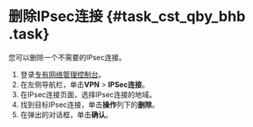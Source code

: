 # 删除IPsec连接 {#task_cst_qby_bhb .task}

您可以删除一个不需要的IPsec连接。

1.  登录[专有网络管理控制台](https://vpcnext.console.aliyun.com/nat/)。 
2.  在左侧导航栏，单击**VPN** \> **IPSec连接**。 
3.  在IPsec连接页面，选择IPsec连接的地域。 
4.  找到目标IPsec连接，单击**操作**列下的**删除**。 
5.  在弹出的对话框，单击**确认**。 

